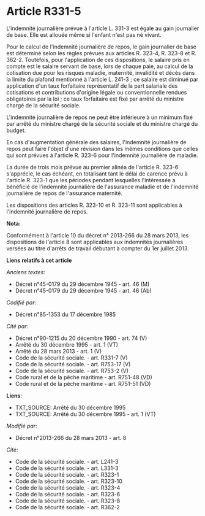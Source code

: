 # Article R331-5

L'indemnité journalière prévue à l'article L. 331-3 est égale au gain journalier de base. Elle est allouée même si l'enfant
n'est pas né vivant. 

Pour le calcul de l'indemnité journalière de repos, le gain journalier de base est déterminé selon les règles prévues aux
articles R. 323-4, R. 323-8 et R. 362-2. Toutefois, pour l'application de ces dispositions, le salaire pris en compte est le
salaire servant de base, lors de chaque paie, au calcul de la cotisation due pour les risques maladie, maternité, invalidité
et décès dans la limite du plafond mentionné à l'article L. 241-3 ; ce salaire est diminué par application d'un taux
forfaitaire représentatif de la part salariale des cotisations et contributions d'origine légale ou conventionnelle rendues
obligatoires par la loi ; ce taux forfaitaire est fixé par arrêté du ministre chargé de la sécurité sociale. 

L'indemnité journalière de repos ne peut être inférieure à un minimum fixé par arrêté du ministre chargé de la sécurité
sociale et du ministre chargé du budget. 

En cas d'augmentation générale des salaires, l'indemnité journalière de repos peut faire l'objet d'une révision dans les
mêmes conditions que celles qui sont prévues à l'article R. 323-6 pour l'indemnité journalière de maladie. 

La durée de trois mois prévue au premier alinéa de l'article R. 323-6 s'apprécie, le cas échéant, en totalisant tant le délai
de carence prévu à l'article R. 323-1 que les périodes pendant lesquelles l'intéressée a bénéficié de l'indemnité journalière
de l'assurance maladie et de l'indemnité journalière de repos de l'assurance maternité. 

Les dispositions des articles R. 323-10 et R. 323-11 sont applicables à l'indemnité journalière de repos.

**Nota:**

Conformément à l'article 10 du décret n° 2013-266 du 28 mars 2013, les dispositions de l'article 8 sont applicables aux
indemnités journalières versées au titre d'arrêts de travail débutant à compter du 1er juillet 2013.

**Liens relatifs à cet article**

_Anciens textes_:

  - Décret n°45-0179 du 29 décembre 1945 - art. 46 (M)
  - Décret n°45-0179 du 29 décembre 1945 - art. 46 (Ab)

_Codifié par_:

  - Décret n°85-1353 du 17 décembre 1985

_Cité par_:

  - Décret n°90-1215 du 20 décembre 1990 - art. 74 (V)
  - Arrêté du 30 décembre 1995 - art. 1 (VT)
  - Arrêté du 28 mars 2013 - art. 1 (V)
  - Code de la sécurité sociale. - art. R331-7 (V)
  - Code de la sécurité sociale. - art. R753-17 (V)
  - Code de la sécurité sociale. - art. R753-2 (V)
  - Code rural et de la pêche maritime - art. R751-48 (VD)
  - Code rural et de la pêche maritime - art. R751-51 (VD)

**Liens**:

  - TXT_SOURCE: Arrêté du 30 décembre 1995
  - TXT_SOURCE: Arrêté du 30 décembre 1995 - art. 1 (VT)

_Modifié par_:

  - Décret n°2013-266 du 28 mars 2013 - art. 8

_Cite_:

  - Code de la sécurité sociale. - art. L241-3
  - Code de la sécurité sociale. - art. L331-3
  - Code de la sécurité sociale. - art. R323-1
  - Code de la sécurité sociale. - art. R323-10
  - Code de la sécurité sociale. - art. R323-4
  - Code de la sécurité sociale. - art. R323-6
  - Code de la sécurité sociale. - art. R323-8
  - Code de la sécurité sociale. - art. R362-2
